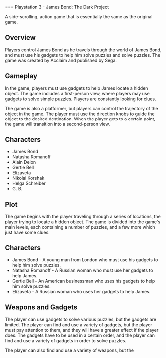 
===
Playstation 3 - James Bond: The Dark Project

A side-scrolling, action game that is essentially the same as the original game.

## Overview

Players control James Bond as he travels through the world of James Bond, and must use his gadgets to help him solve puzzles and solve puzzles. The game was created by Acclaim and published by Sega.

## Gameplay

In the game, players must use gadgets to help James locate a hidden object. The game includes a first-person view, where players may use gadgets to solve simple puzzles. Players are constantly looking for clues.

The game is also a platformer, but players can control the trajectory of the object in the game. The player must use the direction knobs to guide the object to the desired destination. When the player gets to a certain point, the game will transition into a second-person view.

## Characters

*   James Bond
*   Natasha Romanoff
*   Alain Delon
*   Gertie Bell
*   Elizaveta
*   Nikolai Korshak
*   Helga Schreiber
*   G. B.

## Plot

The game begins with the player traveling through a series of locations, the player trying to locate a hidden object. The game is divided into the game's main levels, each containing a number of puzzles, and a few more which just have some clues.

## Characters

*   James Bond - A young man from London who must use his gadgets to help him solve puzzles.
*   Natasha Romanoff - A Russian woman who must use her gadgets to help James.
*   Gertie Bell - An American businessman who uses his gadgets to help him solve puzzles.
*   Elizaveta - A Russian woman who uses her gadgets to help James.

## Weapons and Gadgets

The player can use gadgets to solve various puzzles, but the gadgets are limited. The player can find and use a variety of gadgets, but the player must pay attention to them, and they will have a greater effect if the player does. The gadgets have to be used in a certain order, and the player can find and use a variety of gadgets in order to solve puzzles.

The player can also find and use a variety of weapons, but the

